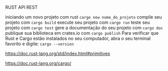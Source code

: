 RUST API REST

iniciando um novo projeto com rust ```cargo new nome_do_projeto```
compile seu projeto com ````cargo build````
execute seu projeto com ````cargo run````
teste seu projeto com ````cargo test````
gere a documentação do seu projeto com ````cargo doc````
publique sua biblioteca em crates.io com ````cargo publish````
Para verificar que Rust e Cargo estão instalados no seu computador, abra o seu terminal favorito e digite: ````cargo --version````

https://doc.rust-lang.org/std/index.html#primitives

https://doc.rust-lang.org/cargo/